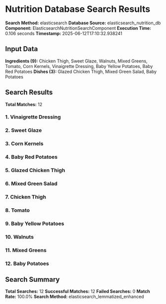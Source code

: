 # Nutrition Database Search Results

**Search Method:** elasticsearch
**Database Source:** elasticsearch_nutrition_db
**Component:** ElasticsearchNutritionSearchComponent
**Execution Time:** 0.106 seconds
**Timestamp:** 2025-06-12T17:10:32.938241

## Input Data
**Ingredients (9):** Chicken Thigh, Sweet Glaze, Walnuts, Mixed Greens, Tomato, Corn Kernels, Vinaigrette Dressing, Baby Yellow Potatoes, Baby Red Potatoes
**Dishes (3):** Glazed Chicken Thigh, Mixed Green Salad, Baby Potatoes

## Search Results
**Total Matches:** 12

### 1. Vinaigrette Dressing

### 2. Sweet Glaze

### 3. Corn Kernels

### 4. Baby Red Potatoes

### 5. Glazed Chicken Thigh

### 6. Mixed Green Salad

### 7. Chicken Thigh

### 8. Tomato

### 9. Baby Yellow Potatoes

### 10. Walnuts

### 11. Mixed Greens

### 12. Baby Potatoes

## Search Summary
**Total Searches:** 12
**Successful Matches:** 12
**Failed Searches:** 0
**Match Rate:** 100.0%
**Search Method:** elasticsearch_lemmatized_enhanced
